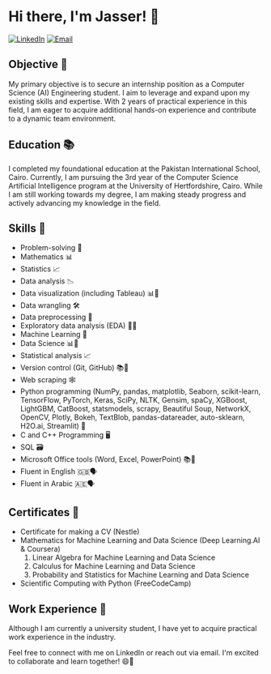 # Hi there, I'm Jasser! 👋

[![LinkedIn](https://img.shields.io/badge/LinkedIn-Jasser%20AbdelFattah-blue)](https://www.linkedin.com/in/jasser-abdelfattah-67a420276/)
[![Email](https://img.shields.io/badge/Email-jasserabdelfattah12%40gmail.com-red)](mailto:jasserabdelfattah12@gmail.com)

## Objective 🎯

My primary objective is to secure an internship position as a Computer Science (AI) Engineering student. I aim to leverage and expand upon my existing skills and expertise. With 2 years of practical experience in this field, I am eager to acquire additional hands-on experience and contribute to a dynamic team environment.

## Education 📚

I completed my foundational education at the Pakistan International School, Cairo. Currently, I am pursuing the 3rd year of the Computer Science Artificial Intelligence program at the University of Hertfordshire, Cairo. While I am still working towards my degree, I am making steady progress and actively advancing my knowledge in the field.

## Skills 🚀

- Problem-solving 🧠
- Mathematics 📊
- Statistics 📈
- Data analysis 📉
- Data visualization (including Tableau) 📊🎨
- Data wrangling 🛠️
- Data preprocessing 📑
- Exploratory data analysis (EDA) 🕵️‍♂️
- Machine Learning 🤖
- Data Science 📊🔬
- Statistical analysis 📈
- Version control (Git, GitHub) 📚🧾
- Web scraping 🕸️
- Python programming (NumPy, pandas, matplotlib, Seaborn, scikit-learn, TensorFlow, PyTorch, Keras, SciPy, NLTK, Gensim, spaCy, XGBoost, LightGBM, CatBoost, statsmodels, scrapy, Beautiful Soup, NetworkX, OpenCV, Plotly,     Bokeh, TextBlob, pandas-datareader, auto-sklearn, H2O.ai, Streamlit) 🐍
- C and C++ Programming 🖥️
- SQL 🗃️
- Microsoft Office tools (Word, Excel, PowerPoint) 📚💼
- Fluent in English 🇬🇧🗣️
- Fluent in Arabic 🇦🇪🗣️

## Certificates 📜

- Certificate for making a CV (Nestle)
- Mathematics for Machine Learning and Data Science (Deep Learning.AI & Coursera)
  1. Linear Algebra for Machine Learning and Data Science
  2. Calculus for Machine Learning and Data Science
  3. Probability and Statistics for Machine Learning and Data Science
- Scientific Computing with Python (FreeCodeCamp)

## Work Experience 💼

Although I am currently a university student, I have yet to acquire practical work experience in the industry.

Feel free to connect with me on LinkedIn or reach out via email. I'm excited to collaborate and learn together! 😄🌟
